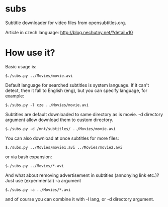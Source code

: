 subs
====

Subtitle downloader for video files from opensubtitles.org.

Article in czech language: http://blog.nechutny.net/?detail=10


How use it?
====

Basic usage is:

    $./subs.py ../Movies/movie.avi

Default language for searched subtitles is system language. If it can't detect, then it fall to English (eng), but you can specify language, for example:

    $./subs.py -l cze ../Movies/movie.avi
  
Subtitles are default downloaded to same directory as is movie. -d directory argument allow download them to custom directory.

    $./subs.py -d /mnt/subtitles/ ../Movies/movie.avi

You can also download at once subtitles for more files:

    $./subs.py ../Movies/movie1.avi ../Movies/movie2.avi

or via bash expansion:

    $./subs.py ../Movies/*.avi
    
And what about removing advertisement in subtitles (annonying link etc.)? Just use (experimental) -a argument

    $./subs.py -a ../Movies/*.avi

and of course you can combine it with -l lang, or -d directory argument.
